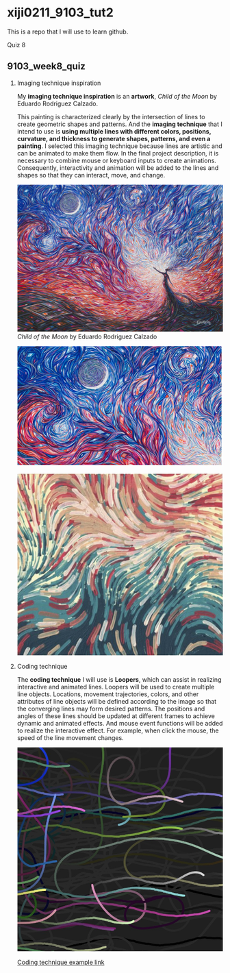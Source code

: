 # xiji0211_9103_tut2

This is a repo that I will use to learn github.

Quiz 8

## 9103_week8_quiz

1. Imaging technique inspiration

   My **imaging technique inspiration** is an **artwork**, *Child of the Moon* by Eduardo Rodriguez Calzado.  

   This painting is characterized clearly by the intersection of lines to create geometric shapes and patterns. And the **imaging technique** that I intend to use is **using multiple lines with different colors, positions, curvature, and thickness to generate shapes, patterns, and even a painting**. I selected this imaging technique because lines are artistic and can be animated to make them flow. In the final project description, it is necessary to combine mouse or keyboard inputs to create animations. Consequently, interactivity and animation will be added to the lines and shapes so that they can interact, move, and change.

   ![Image 1 for Child of the Moon](readmeImages/Child_of_the_Moon_Eduardo_Rodriguez_Calzado.jpeg)
   *Child of the Moon* by Eduardo Rodriguez Calzado

   ![Image 2 for Child of the Moon](readmeImages/Image2.jpg)

   ![Image 3 for imaging technique](readmeImages/Imaging_technique.jpeg)

2. Coding technique

   The **coding technique** I will use is **Loopers**, which can assist in realizing interactive and animated lines. Loopers will be used to create multiple line objects. Locations, movement trajectories, colors, and other attributes of line objects will be defined according to the image so that the converging lines may form desired patterns. The positions and angles of these lines should be updated at different frames to achieve dynamic and animated effects. And mouse event functions will be added to realize the interactive effect. For example, when click the mouse, the speed of the line movement changes.

   ![Image for coding technique](readmeImages/Coding_image.jpeg)
 
   [Coding technique example link](https://happycoding.io/tutorials/p5js/creating-classes/loopers)